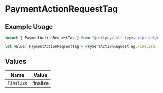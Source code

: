 # PaymentActionRequestTag

## Example Usage

```typescript
import { PaymentActionRequestTag } from "@boltpay/bolt-typescript-sdk/models/components";

let value: PaymentActionRequestTag = PaymentActionRequestTag.Finalize;
```

## Values

| Name       | Value      |
| ---------- | ---------- |
| `Finalize` | finalize   |